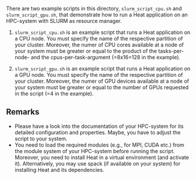 There are two example scripts in this directory, `slurm_script_cpu.sh` and `slurm_script_gpu.sh`, that demonstrate how to run a Heat application on an HPC-system with SLURM as resource manager.

1. `slurm_script_cpu.sh` is an example script that runs a Heat application on a CPU node. You must specify the name of the respective partition of your cluster. Moreover, the
    numer of CPU cores available at a node of your system must be greater or equal to the product of the tasks-per-node- and the cpus-per-task-argument (=8x16=128 in the example).

2. `slurm_script_gpu.sh` is an example script that runs a Heat application on a GPU node. You must specify the name of the respective partition of your cluster. Moreover, the
    numer of GPU devices available at a node of your system must be greater or equal to the number of GPUs requested in the script (=4 in the example).

## Remarks

* Please have a look into the documentation of your HPC-system for its detailed configuration and properties. Maybe, you have to adjust the script to your system.
* You need to load the required modules (e.g., for MPI, CUDA etc.) from the module system of your HPC-system before running the script. Moreover, you need to install Heat in a virtual environment (and activate it). Alternatively, you may use spack (if available on your system) for installing Heat and its dependencies.
